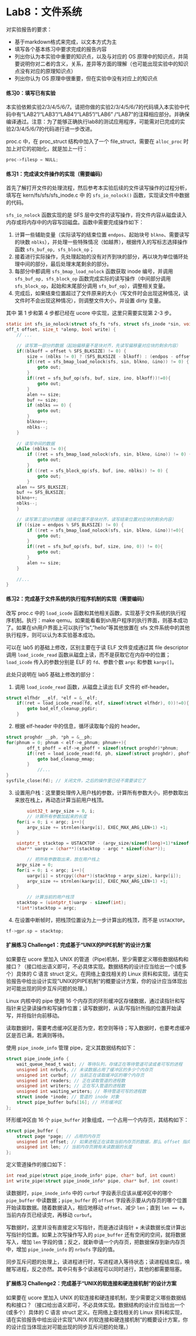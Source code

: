 # Lab8：文件系统

对实验报告的要求： 

- 基于markdown格式来完成，以文本方式为主
- 填写各个基本练习中要求完成的报告内容
- 列出你认为本实验中重要的知识点，以及与对应的 OS 原理中的知识点，并简要说明你对二者的含义，关系，差异等方面的理解（也可能出现实验中的知识点没有对应的原理知识点）
- 列出你认为 OS 原理中很重要，但在实验中没有对应上的知识点

#### 练习0：填写已有实验

本实验依赖实验2/3/4/5/6/7。请把你做的实验2/3/4/5/6/7的代码填入本实验中代码中有“LAB2”/“LAB3”/“LAB4”/“LAB5”/“LAB6” /“LAB7”的注释相应部分。并确保编译通过。注意：为了能够正确执行lab8的测试应用程序，可能需对已完成的实验2/3/4/5/6/7的代码进行进一步改进。

proc.c 中，在 proc_struct 结构中加入了一个 file_struct，需要在 `alloc_proc` 时加上对它的初始化，就是加上一行：

```c
proc->filesp = NULL;
```

#### 练习1：完成读文件操作的实现（需要编码）

首先了解打开文件的处理流程，然后参考本实验后续的文件读写操作的过程分析，填写在 kern/fs/sfs/sfs_inode.c 中 的 `sfs_io_nolock()` 函数，实现读文件中数据的代码。

`sfs_io_nolock` 函数实现的是 SFS 层中文件的读写操作，将文件内容从磁盘读入内存或将内存中的内容写回磁盘。函数中需要完成操作如下：

1. 计算一些辅助变量（实际读写的结束位置 `endpos`、起始块号 `blkno`、需要读写的块数 `nblks`），并处理一些特殊情况（如越界），根据传入的写标志选择操作函数 `sfs_buf_op, sfs_block_op`；
2. 接着进行实际操作，先处理起始的没有对齐到块的部分，再以块为单位循环处理中间的部分，最后处理末尾剩余的部分。
3. 每部分中都调用 `sfs_bmap_load_nolock` 函数获取 inode 编号，并调用  `sfs_buf_op, sfs_block_op` 函数完成实际的读写操作（中间部分调用 `sfs_block_op`，起始和末尾部分调用 `sfs_buf_op`），调整相关变量。
4. 完成后，如果结束位置超过了文件原来的大小（写文件时会出现这种情况，读文件时不会出现这种情况），则调整文件大小，并设置 dirty 变量。

其中 第 1 步和第 4 步都已经在 ucore 中实现，这里只需要实现第 2-3 步。

```c
static int sfs_io_nolock(struct sfs_fs *sfs, struct sfs_inode *sin, void *buf,
off_t offset, size_t *alenp, bool write) {
  	// ...

  	// 读写第一部分的数据（起始偏移量不是块对齐，先读写偏移量对应块的剩余内容）
    if((blkoff = offset % SFS_BLKSIZE) != 0) { 
        size = (nblks != 0) ? (SFS_BLKSIZE - blkoff) : (endpos - offset); // 第一个数据块的大小
        if((ret = sfs_bmap_load_nolock(sfs, sin, blkno, &ino)) != 0) { // 内存文件索引对应 block 的编号 ino
            goto out;
        }
        if((ret = sfs_buf_op(sfs, buf, size, ino, blkoff))!=0){
            goto out;
        }
        alen += size;
        buf += size;
        if (nblks == 0) {
            goto out;
        }
        blkno++;
        nblks--;
    }
    
    // 读写中间的数据
    while (nblks != 0){
    	if ((ret = sfs_bmap_load_nolock(sfs, sin, blkno, &ino)) != 0) {
            goto out;
        }
        if ((ret = sfs_block_op(sfs, buf, ino, nblks)) != 0) {
            goto out;
        }
	alen += SFS_BLKSIZE;
	buf += SFS_BLKSIZE;
	blkno++;
	nblks--;
    }

    // 读写第三部分的数据（结束位置不是块对齐，读写结束位置对应块的剩余内容）
    if ((size = endpos % SFS_BLKSIZE) != 0) {
        if ((ret = sfs_bmap_load_nolock(sfs, sin, blkno, &ino))!=0){
            goto out;
        }
        if((ret = sfs_buf_op(sfs, buf, size, ino, 0)) != 0){
            goto out;
        }
        alen += size;
    }
  	
  	//...
}
```

#### 练习2：完成基于文件系统的执行程序机制的实现（需要编码）

改写 proc.c 中的 `load_icode` 函数和其他相关函数，实现基于文件系统的执行程序机制。执行：make qemu。如果能看看到sh用户程序的执行界面，则基本成功了。如果在sh用户界面上可以执行”ls”,”hello”等其他放置在 sfs 文件系统中的其他执行程序，则可以认为本实验基本成功。

可以在 lab5 的基础上修改，区别主要在于读 ELF 文件变成通过其 file descriptor 调用 `load_icode_read` 函数从磁盘上读，而不是获取它在内存中的位置；`load_icode` 传入的参数分别是 ELF 的 `fd`、参数个数 `argc` 和参数 `kargv[]`。

此处只说明在 lab5 基础上修改的部分：

1. 调用 `load_icode_read` 函数，从磁盘上读出 ELF 文件的 elf-header。

```c
struct elfhdr __elf, *elf = &__elf;
    if((ret = load_icode_read(fd, elf, sizeof(struct elfhdr), 0))!=0){
        goto bad_elf_cleanup_pgdir;
    }
```

2. 根据 elf-header 中的信息，循环读取每个段的 header。

```c
struct proghdr __ph, *ph = &__ph;
for(phnum = 0; phnum < elf->e_phnum; phnum++){
        off_t phoff = elf->e_phoff + sizeof(struct proghdr)*phnum;
        if((ret = load_icode_read(fd, ph, sizeof(struct proghdr), phoff))!=0){
            goto bad_cleanup_mmap;
        }
  			//...
}
sysfile_close(fd); // 关闭文件，之后的操作里已经不需要读它了
```

3. 设置用户栈：这里要处理传入用户栈的参数，计算所有参数大小，把参数取出来放在栈上，再动态计算当前用户栈顶。

```c
		uint32_t argv_size = 0, i;
		// 计算所有参数加起来的长度
    for(i = 0; i < argc; i++){
        argv_size += strnlen(kargv[i], EXEC_MAX_ARG_LEN+1) +1;
    }

    uintptr_t stacktop = USTACKTOP - (argv_size/sizeof(long)+1)*sizeof(long);
    char** uargv = (char**)(stacktop - argc * sizeof(char*));

		// 把所有参数取出来，放在用户栈上
    argv_size = 0;
    for(i = 0; i < argc; i++){
        uargv[i] = strcpy((char*)(stacktop + argv_size), kargv[i]);
        argv_size += strnlen(kargv[i], EXEC_MAX_ARG_LEN+1) +1;
    }

		// 计算当前的用户栈顶
    stacktop = (uintptr_t)uargv - sizeof(int);
    *(int*)stacktop = argc;
```

4. 在设置中断帧时，把栈顶位置设为上一步计算出的栈顶，而不是 `USTACKTOP`。

```c
tf->gpr.sp = stacktop;
```

#### 扩展练习 Challenge1：完成基于“UNIX的PIPE机制”的设计方案

如果要在 ucore 里加入 UNIX 的管道（Pipe)机制，至少需要定义哪些数据结构和接口？（接口给出语义即可，不必具体实现。数据结构的设计应当给出一个(或多个）具体的 C 语言 struct 定义。在网络上查找相关的 Linux 资料和实现，请在实验报告中给出设计实现”UNIX的PIPE机制“的概要设计方案，你的设计应当体现出对可能出现的同步互斥问题的处理。）

Linux 内核中的 pipe 使用 16 个内存页的环形缓冲区存储数据，通过读指针和写指针来记录读操作和写操作位置；读写数据时，从读/写指针所指的位置开始读写，并将指针向前移动。

读取数据时，需要考虑缓冲区是否为空，若空则等待；写入数据时，也要考虑缓冲区是否已满，若满则等待。

使用 `pipe_inode_info` 管理 pipe，定义其数据结构如下：

```c
struct pipe_inode_info {
    wait_queue_head_t wait; // 等待队列，存储正在等待管道可读或者可写的进程
    unsigned int nrbufs, // 未读数据占用了缓冲区的多少个内存页
    unsigned int curbuf; // 当前正在读取缓冲区的哪个内存页
  	unsigned int readers; // 正在读取管道的进程数
    unsigned int writers; // 正在写入管道的进程数
    unsigned int waiting_writers; // 等待管道可写的进程数
    struct inode *inode; // 管道的 inode 对象
    struct pipe_buffer bufs[16]; // 环形缓冲区
};
```

环形缓冲区由 16 个 `pipe_buffer` 对象组成，一个占用一个内存页，其结构如下：

```c
struct pipe_buffer {
    struct page *page; // 占用的内存页
    unsigned int offset; // 如果进程正在读取当前内存页的数据，那么 offset 指向正在读取当前内存页的偏移
    unsigned int len; // 当前内存页拥有未读数据的长度
};
```

定义管道操作的接口如下：

```c
int read_pipe(struct pipe_inode_info* pipe, char* buf, int count)
int write_pipe(struct pipe_inode_info* pipe, char* buf, int count)
```

读数据时，`pipe_inode_info` 中的 `curbuf` 字段表示应该从缓冲区中的哪个 `pipe_buffer` 中读数据；`pipe_buffer` 的 `offset` 字段表示要从内存页的哪个位置开始读取数据。随着数据读入，相应地移动 `offset`、减少 `len`；直到 `len == 0`，当前内存页已经读完，再移动 `curbuf`。

写数据时，这里并没有直接定义写指针，而是通过读指针 + 未读数据长度计算出写指针的位置。如果上次写操作写入的 `pipe_buffer` 还有空闲的空间，就将数据写入，增加 `len` 字段的值；反之，就新申请一个内存页，把数据保存到新内存页中，增加 `pipe_inode_info` 的 `nrbufs` 字段的值。

同步互斥问题的处理上，读进程进行时，写进程进入等待状态；读进程结束后，唤醒写进程，反之亦然。其中只有多个读进程可以同时进行，其他的都需要阻塞。

#### 扩展练习 Challenge2：完成基于“UNIX的软连接和硬连接机制”的设计方案

如果要在 ucore 里加入 UNIX 的软连接和硬连接机制，至少需要定义哪些数据结构和接口？（接口给出语义即可，不必具体实现。数据结构的设计应当给出一个(或多个）具体的 C 语言 struct 定义。在网络上查找相关的 Linux 资料和实现，请在实验报告中给出设计实现”UNIX 的软连接和硬连接机制“的概要设计方案，你的设计应当体现出对可能出现的同步互斥问题的处理。）
